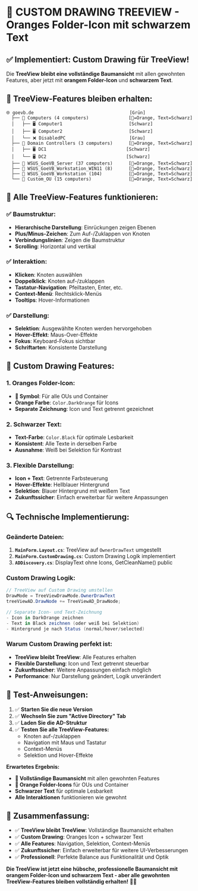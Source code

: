 # 🎨 CUSTOM DRAWING TREEVIEW - Oranges Folder-Icon mit schwarzem Text

## ✅ **Implementiert: Custom Drawing für TreeView!**

Die **TreeView bleibt eine vollständige Baumansicht** mit allen gewohnten Features, aber jetzt mit **orangem Folder-Icon** und **schwarzem Text**.

## 🌳 **TreeView-Features bleiben erhalten:**

```
🌐 goevb.de                                    [Grün]
  ├── 📁 Computers (4 computers)               [📁=Orange, Text=Schwarz]
  │   ├── 🖥️ Computer1                         [Schwarz]
  │   ├── 🖥️ Computer2                         [Schwarz]
  │   └── ❌ DisabledPC                        [Grau]
  ├── 📁 Domain Controllers (3 computers)      [📁=Orange, Text=Schwarz]
  │   ├── 🖥️ DC1                              [Schwarz]
  │   └── 🖥️ DC2                              [Schwarz]
  ├── 📁 WSUS_GoeVB_Server (37 computers)      [📁=Orange, Text=Schwarz]
  ├── 📁 WSUS_GoeVB_Workstation_WIN11 (8)      [📁=Orange, Text=Schwarz]
  ├── 📁 WSUS_GoeVB_Workstation (104)          [📁=Orange, Text=Schwarz]
  └── 📁 Custom_OU (15 computers)              [📁=Orange, Text=Schwarz]
```

## 🔧 **Alle TreeView-Features funktionieren:**

### **✅ Baumstruktur:**
- **Hierarchische Darstellung**: Einrückungen zeigen Ebenen
- **Plus/Minus-Zeichen**: Zum Auf-/Zuklappen von Knoten
- **Verbindungslinien**: Zeigen die Baumstruktur
- **Scrolling**: Horizontal und vertikal

### **✅ Interaktion:**
- **Klicken**: Knoten auswählen
- **Doppelklick**: Knoten auf-/zuklappen
- **Tastatur-Navigation**: Pfeiltasten, Enter, etc.
- **Context-Menü**: Rechtsklick-Menüs
- **Tooltips**: Hover-Informationen

### **✅ Darstellung:**
- **Selektion**: Ausgewählte Knoten werden hervorgehoben
- **Hover-Effekt**: Maus-Over-Effekte
- **Fokus**: Keyboard-Fokus sichtbar
- **Schriftarten**: Konsistente Darstellung

## 🎨 **Custom Drawing Features:**

### **1. Oranges Folder-Icon:**
- **📁 Symbol**: Für alle OUs und Container
- **Orange Farbe**: `Color.DarkOrange` für Icons
- **Separate Zeichnung**: Icon und Text getrennt gezeichnet

### **2. Schwarzer Text:**
- **Text-Farbe**: `Color.Black` für optimale Lesbarkeit
- **Konsistent**: Alle Texte in derselben Farbe
- **Ausnahme**: Weiß bei Selektion für Kontrast

### **3. Flexible Darstellung:**
- **Icon + Text**: Getrennte Farbsteuerung
- **Hover-Effekte**: Hellblauer Hintergrund
- **Selektion**: Blauer Hintergrund mit weißem Text
- **Zukunftssicher**: Einfach erweiterbar für weitere Anpassungen

## 🔍 **Technische Implementierung:**

### **Geänderte Dateien:**
1. **`MainForm.Layout.cs`**: TreeView auf `OwnerDrawText` umgestellt
2. **`MainForm.CustomDrawing.cs`**: Custom Drawing Logik implementiert
3. **`ADDiscovery.cs`**: DisplayText ohne Icons, GetCleanName() public

### **Custom Drawing Logik:**
```csharp
// TreeView auf Custom Drawing umstellen
DrawMode = TreeViewDrawMode.OwnerDrawText
treeViewAD.DrawNode += TreeViewAD_DrawNode;

// Separate Icon- und Text-Zeichnung
- Icon in DarkOrange zeichnen
- Text in Black zeichnen (oder weiß bei Selektion)
- Hintergrund je nach Status (normal/hover/selected)
```

### **Warum Custom Drawing perfekt ist:**
- **TreeView bleibt TreeView**: Alle Features erhalten
- **Flexible Darstellung**: Icon und Text getrennt steuerbar
- **Zukunftssicher**: Weitere Anpassungen einfach möglich
- **Performance**: Nur Darstellung geändert, Logik unverändert

## 🧪 **Test-Anweisungen:**

1. ✅ **Starten Sie die neue Version**
2. ✅ **Wechseln Sie zum "Active Directory" Tab**
3. ✅ **Laden Sie die AD-Struktur**
4. ✅ **Testen Sie alle TreeView-Features:**
   - Knoten auf-/zuklappen
   - Navigation mit Maus und Tastatur
   - Context-Menüs
   - Selektion und Hover-Effekte

**Erwartetes Ergebnis:**
- **🌳 Vollständige Baumansicht** mit allen gewohnten Features
- **📁 Orange Folder-Icons** für OUs und Container
- **Schwarzer Text** für optimale Lesbarkeit
- **Alle Interaktionen** funktionieren wie gewohnt

## 🎉 **Zusammenfassung:**

- ✅ **TreeView bleibt TreeView**: Vollständige Baumansicht erhalten
- ✅ **Custom Drawing**: Oranges Icon + schwarzer Text
- ✅ **Alle Features**: Navigation, Selektion, Context-Menüs
- ✅ **Zukunftssicher**: Einfach erweiterbar für weitere UI-Verbesserungen
- ✅ **Professionell**: Perfekte Balance aus Funktionalität und Optik

**Die TreeView ist jetzt eine hübsche, professionelle Baumansicht mit orangem Folder-Icon und schwarzem Text - aber alle gewohnten TreeView-Features bleiben vollständig erhalten!** 🌳📁